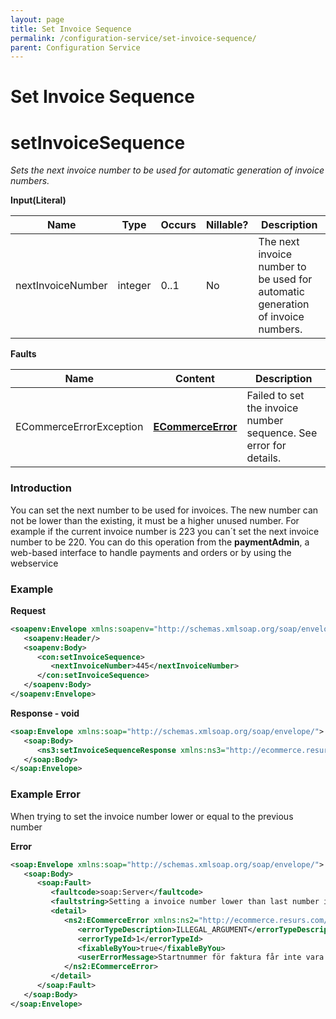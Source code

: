 ```yaml
---
layout: page
title: Set Invoice Sequence
permalink: /configuration-service/set-invoice-sequence/
parent: Configuration Service
---
```



# Set Invoice Sequence 

# setInvoiceSequence
*Sets the next invoice number to be used for automatic generation of
invoice numbers.*
  
**Input(Literal)**
  
| Name              | Type    | Occurs | Nillable? | Description                                                                     |
|-------------------|---------|--------|-----------|---------------------------------------------------------------------------------|
| nextInvoiceNumber | integer | 0..1   | No        | The next invoice number to be used for automatic generation of invoice numbers. |
  
  
**Faults**
  
| Name                    | Content                                             | Description                                                       |
|-------------------------|-----------------------------------------------------|-------------------------------------------------------------------|
| ECommerceErrorException | **[ECommerceError](/development/api-types/ecommerceerror)**   | Failed to set the invoice number sequence. See error for details. |
  
### Introduction

You can set the next number to be used for invoices. The new number can
not be lower than the existing, it must be a higher unused number. For
example if the current invoice number is 223 you can´t set the next
invoice number to be 220. You can do this operation from
the **paymentAdmin**, a
web-based interface to handle payments and orders or by using the
webservice

### Example

**Request**

```xml
<soapenv:Envelope xmlns:soapenv="http://schemas.xmlsoap.org/soap/envelope/" xmlns:con="http://ecommerce.resurs.com/v4/msg/configuration">
   <soapenv:Header/>
   <soapenv:Body>
      <con:setInvoiceSequence>
         <nextInvoiceNumber>445</nextInvoiceNumber>
      </con:setInvoiceSequence>
   </soapenv:Body>
</soapenv:Envelope> 
```

**Response - void**

```xml
<soap:Envelope xmlns:soap="http://schemas.xmlsoap.org/soap/envelope/">
   <soap:Body>
      <ns3:setInvoiceSequenceResponse xmlns:ns3="http://ecommerce.resurs.com/v4/msg/configuration" xmlns:ns2="http://ecommerce.resurs.com/v4/msg/exception"/>
   </soap:Body>
</soap:Envelope>
```
  
### Example Error

When trying to set the invoice number lower or equal to the previous
number

**Error**

```xml
<soap:Envelope xmlns:soap="http://schemas.xmlsoap.org/soap/envelope/">
   <soap:Body>
      <soap:Fault>
         <faultcode>soap:Server</faultcode>
         <faultstring>Setting a invoice number lower than last number is not allowed</faultstring>
         <detail>
            <ns2:ECommerceError xmlns:ns2="http://ecommerce.resurs.com/v4/msg/exception" xmlns:ns3="http://ecommerce.resurs.com/v4/msg/configuration">
               <errorTypeDescription>ILLEGAL_ARGUMENT</errorTypeDescription>
               <errorTypeId>1</errorTypeId>
               <fixableByYou>true</fixableByYou>
               <userErrorMessage>Startnummer för faktura får inte vara lägre än tidigare nummer</userErrorMessage>
            </ns2:ECommerceError>
         </detail>
      </soap:Fault>
   </soap:Body>
</soap:Envelope>
```
